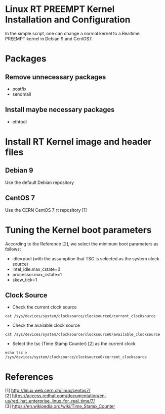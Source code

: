 Linux RT PREEMPT Kernel Installation and Configuration
===

In the simple script, one can change a normal kernel to a Realtime PREEMPT kernel in Debian 9 and CentOS7.


# Packages

## Remove unnecessary packages
* postfix
* sendmail

## Install maybe necessary packages
* ethtool

# Install RT Kernel image and header files

## Debian 9
Use the default Debian repository

## CentOS 7
Use the CERN CentOS 7 rt repository [1] 


# Tuning the Kernel boot parameters

According to the Reference [2], we select the minimum boot parameters as follows:

* idle=pool (with the assumption that TSC is selected as the system clock source)
* intel_idle.max_cstate=0
* processor.max_cstate=1
* skew_tick=1

## Clock Source

* Check the current clock source
```
cat /sys/devices/system/clocksource/clocksource0/current_clocksource
```
* Check the available clock source
```
cat /sys/devices/system/clocksource/clocksource0/available_clocksource
```
* Select the tsc (Time Stamp Counter) [2] as the current clock
```
echo tsc > /sys/devices/system/clocksource/clocksource0/current_clocksource
```

# References

[1] http://linux.web.cern.ch/linux/centos7/  
[2] https://access.redhat.com/documentation/en-us/red_hat_enterprise_linux_for_real_time/7/  
[3] https://en.wikipedia.org/wiki/Time_Stamp_Counter  
